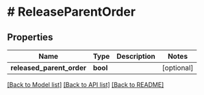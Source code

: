 # # ReleaseParentOrder

## Properties

Name | Type | Description | Notes
------------ | ------------- | ------------- | -------------
**released_parent_order** | **bool** |  | [optional]

[[Back to Model list]](../../README.md#models) [[Back to API list]](../../README.md#endpoints) [[Back to README]](../../README.md)
